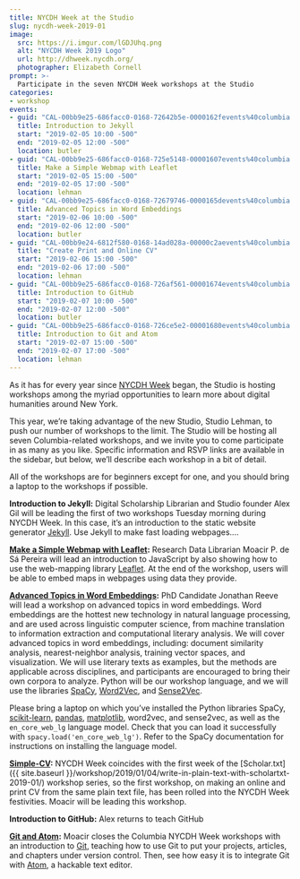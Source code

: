 ```yaml
---
title: NYCDH Week at the Studio
slug: nycdh-week-2019-01
image: 
  src: https://i.imgur.com/lGDJUhq.png
  alt: "NYCDH Week 2019 Logo"
  url: http://dhweek.nycdh.org/
  photographer: Elizabeth Cornell
prompt: >-
  Participate in the seven NYCDH Week workshops at the Studio
categories:
- workshop
events:
- guid: "CAL-00bb9e25-686facc0-0168-72642b5e-0000162fevents%40columbia.edu"
  title: Introduction to Jekyll
  start: "2019-02-05 10:00 -500"
  end: "2019-02-05 12:00 -500"
  location: butler
- guid: "CAL-00bb9e25-686facc0-0168-725e5148-00001607events%40columbia.edu"
  title: Make a Simple Webmap with Leaflet
  start: "2019-02-05 15:00 -500"
  end: "2019-02-05 17:00 -500"
  location: lehman
- guid: "CAL-00bb9e25-686facc0-0168-72679746-0000165devents%40columbia.edu"
  title: Advanced Topics in Word Embeddings
  start: "2019-02-06 10:00 -500"
  end: "2019-02-06 12:00 -500"
  location: butler
- guid: "CAL-00bb9e24-6812f580-0168-14ad028a-00000c2aevents%40columbia.edu"
  title: "Create Print and Online CV"
  start: "2019-02-06 15:00 -500"
  end: "2019-02-06 17:00 -500"
  location: lehman
- guid: "CAL-00bb9e25-686facc0-0168-726af561-00001674events%40columbia.edu"
  title: Introduction to GitHub
  start: "2019-02-07 10:00 -500"
  end: "2019-02-07 12:00 -500"
  location: butler
- guid: "CAL-00bb9e25-686facc0-0168-726ce5e2-00001680events%40columbia.edu"
  title: Introduction to Git and Atom
  start: "2019-02-07 15:00 -500"
  end: "2019-02-07 17:00 -500"
  location: lehman
---
```


As it has for every year since [NYCDH Week](http://dhweek.nycdh.org) began,
the Studio is hosting workshops among the myriad opportunities to learn more
about digital humanities around New York.

This year, we’re taking advantage of the new Studio, Studio Lehman, to push
our number of workshops to the limit. The Studio will be hosting all seven
Columbia-related workshops, and we invite you to come participate in as many
as you like. Specific information and RSVP links are available in the sidebar,
but below, we’ll describe each workshop in a bit of detail.

All of the workshops are for beginners except for one, and you should bring a
laptop to the workshops if possible.

**Introduction to Jekyll:** Digital Scholarship Librarian and Studio founder
Alex Gil will be leading the first of two workshops Tuesday morning during
NYCDH Week. In this case, it’s an introduction to the static website generator
[Jekyll](http://jekyllrb.com). Use Jekyll to make fast loading webpages....

**[Make a Simple Webmap with
Leaflet](http://dhweek.nycdh.org/event/make-a-simple-webmap-with-leaflet/):** Research Data Librarian Moacir P. de Sá
Pereira will lead an introduction to JavaScript by also showing how to use the
web-mapping library [Leaflet](http://leafletjs.com). At the end of the
workshop, users will be able to embed maps in webpages using data they
provide.

**[Advanced Topics in Word
Embeddings](http://dhweek.nycdh.org/event/advanced-topics-in-word-embeddings/):**
PhD Candidate Jonathan Reeve will lead a workshop on advanced topics in word
embeddings. Word embeddings are the hottest new technology in natural language
processing, and are used across linguistic computer science, from machine
translation to information extraction and computational literary analysis. We
will cover advanced topics in word embeddings, including: document similarity
analysis, nearest-neighbor analysis, training vector spaces, and
visualization. We will use literary texts as examples, but the methods are
applicable across disciplines, and participants are encouraged to bring their
own corpora to analyze. Python will be our workshop language, and we will use
the libraries [SpaCy](http://spacy.io),
[Word2Vec](https://en.wikipedia.org/wiki/Word2vec), and
[Sense2Vec](https://github.com/explosion/sense2vec).

Please bring a laptop on which you’ve installed the Python libraries SpaCy,
[scikit-learn](https://scikit-learn.org/stable/),
[pandas](https://pandas.pydata.org/), [matplotlib](https://matplotlib.org/), word2vec, and sense2vec, as well as the
`en_core_web_lg` language model. Check that you can load it successfully with
`spacy.load('en_core_web_lg')`. Refer to the SpaCy documentation for
instructions on installing the language model.

**[Simple-CV](http://dhweek.nycdh.org/event/simple-cv/):** NYCDH Week
coincides with the first week of the [Scholar.txt]({{ site.baseurl
}}/workshop/2019/01/04/write-in-plain-text-with-scholartxt-2019-01/) workshop
series, so the first workshop, on making an online and print CV from the same
plain text file, has been rolled into the NYCDH Week festivities. Moacir will
be leading this workshop.

**Introduction to GitHub:** Alex returns to teach GitHub

**[Git and Atom](http://dhweek.nycdh.org/event/git-and-atom/):** Moacir closes
the Columbia NYCDH Week workshops with an introduction to
[Git](http://git-scm.org), teaching how to use Git to put your projects,
articles, and chapters under version control. Then, see how easy it is to
integrate Git with [Atom](http://atom.io), a hackable text editor.


